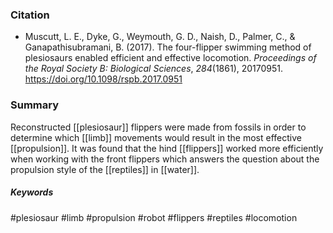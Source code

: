 ### Citation

- Muscutt, L. E., Dyke, G., Weymouth, G. D., Naish, D., Palmer, C., & Ganapathisubramani, B. (2017). The four-flipper swimming method of plesiosaurs enabled efficient and effective locomotion. _Proceedings of the Royal Society B: Biological Sciences_, _284_(1861), 20170951. https://doi.org/10.1098/rspb.2017.0951
### Summary
Reconstructed [[plesiosaur]] flippers were made from fossils in order to determine which [[limb]] movements would result in the most effective [[propulsion]]. It was found that the hind [[flippers]] worked more efficiently when working with the front flippers which answers the question about the propulsion style of the [[reptiles]] in [[water]].

##### Keywords
#plesiosaur
#limb
#propulsion
#robot
#flippers
#reptiles
#locomotion